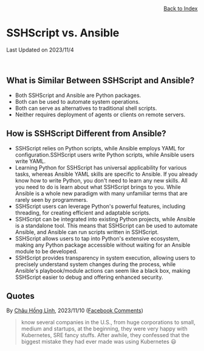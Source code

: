 # SSHScript vs. Ansible

Last Updated on 2023/11/4

<div style="text-align:right;position:relative;top:-140px"><a href="./index">Back to Index</a></div>


## What is Similar Between SSHScript and Ansible?

- Both SSHScript and Ansible are Python packages.
- Both can be used to automate system operations.
- Both can serve as alternatives to traditional shell scripts.
- Neither requires deployment of agents or clients on remote servers.

## How is SSHScript Different from Ansible?

- SSHScript relies on Python scripts, while Ansible employs YAML for configuration.SSHScript users write Python scripts, while Ansible users write YAML.
- Learning Python for SSHScript has universal applicability for various tasks, whereas Ansible YAML skills are specific to Ansible. If you already know how to write Python, you don't need to learn any new skills. All you need to do is learn about what SSHScript brings to you. While Ansible is a whole new paradigm with many unfamiliar terms that are rarely seen by programmers.
- SSHScript users can leverage Python's powerful features, including threading, for creating efficient and adaptable scripts. 
- SSHScript can be integrated into existing Python projects, while Ansible is a standalone tool. This means that SSHScript can be used to automate Ansible, and Ansible can run scripts written in SSHScript.
- SSHScript allows users to tap into Python's extensive ecosystem, making any Python package accessible without waiting for an Ansible module to be developed.
- SSHScript provides transparency in system execution, allowing users to precisely understand system changes during the process, while Ansible's playbook/module actions can seem like a black box, making SSHScript easier to debug and offering enhanced security.

## Quotes
By [Châu Hồng Lĩnh](https://www.facebook.com/chauhonglinh2021), 2023/11/10 ([Facebook Comments](https://www.facebook.com/nixcraft/posts/pfbid0DjJ1pyzVqbUuXNLjEjYjvGSRGi9tQNdQ3oDKnKGNrVDCZcAxDFsQqugVUe3BCK3tl?comment_id=650843943738861))
>know several companies in the U.S., from huge corporations to small, medium and startups, at the beginning, they were very happy with Kubernetes, SRE fancy stuffs. After awhile, they confessed that the biggest mistake they had ever made was using Kubernetes 😃